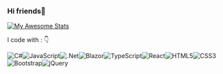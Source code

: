 ### Hi friends👋

[![My Awesome Stats](https://awesome-github-stats.azurewebsites.net/user-stats/AmirrezaTaleb?cardType=github&theme=github-dark&Border=FFFFFF)](https://git.io/awesome-stats-card)

I code with : 👇

![C#](https://img.shields.io/badge/c%23-%23239120.svg?style=for-the-badge&logo=c-sharp&logoColor=white)![JavaScript](https://img.shields.io/badge/javascript-%23323330.svg?style=for-the-badge&logo=javascript&logoColor=%23F7DF1E)![.Net](https://img.shields.io/badge/.NET-5C2D91?style=for-the-badge&logo=.net&logoColor=white)![Blazor](https://img.shields.io/badge/blazor-%235C2D91.svg?style=for-the-badge&logo=blazor&logoColor=white)![TypeScript](https://img.shields.io/badge/typescript-%23007ACC.svg?style=for-the-badge&logo=typescript&logoColor=white)![React](https://img.shields.io/badge/react-%2320232a.svg?style=for-the-badge&logo=react&logoColor=%2361DAFB)![HTML5](https://img.shields.io/badge/html5-%23E34F26.svg?style=for-the-badge&logo=html5&logoColor=white)![CSS3](https://img.shields.io/badge/css3-%231572B6.svg?style=for-the-badge&logo=css3&logoColor=white)![Bootstrap](https://img.shields.io/badge/bootstrap-%23563D7C.svg?style=for-the-badge&logo=bootstrap&logoColor=white)![jQuery](https://img.shields.io/badge/jquery-%230769AD.svg?style=for-the-badge&logo=jquery&logoColor=white)
